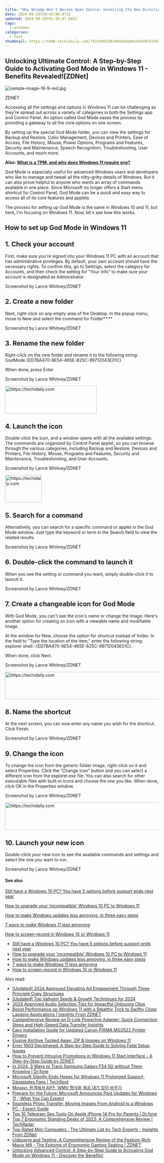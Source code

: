 ```yaml
---
title: "Why Winamp Won't Become Open Source: Unveiling Its New Direction & Motivations"
date: 2024-09-23T20:43:00.872Z
updated: 2024-09-28T01:55:47.665Z
tags:
  - windows
categories:
  - tech
thumbnail: https://thmb.techidaily.com/793c096330c98d4adab9ce93497e7da7cc149b43448e4b8099556dfb4eb4e677.jpg
---
```


## Unlocking Ultimate Control: A Step-by-Step Guide to Activating God Mode in Windows 11 - Benefits Revealed![ZDNet]

![sample-image-16-9-red.jpg](https://www.zdnet.com/a/img/resize/290d9f89bb1ad59305cdd1bad76bc67ae9f2160a/2024/09/09/e4557c45-e6e1-4d08-9cdd-d6b34abfe241/figure-top-how-to-manage-windows-11-with-god-mode.jpg?auto=webp&width=1280)

ZDNET

Accessing all the settings and options in Windows 11 can be challenging as they're spread out across a variety of categories in both the Settings app and Control Panel. An option called God Mode eases the process by providing a gateway to all the core options on one screen.

By setting up the special God Mode folder, you can view the settings for Backup and Restore, Color Management, Devices and Printers, Ease of Access, File History, Mouse, Power Options, Programs and Features, Security and Maintenance, Speech Recognition, Troubleshooting, User Accounts, and much more.

**Also: [What is a TPM, and why does Windows 11 require one?](https://www.zdnet.com/article/what-is-a-tpm-and-why-does-windows-11-require-one/)**

God Mode is especially useful for advanced Windows users and developers who like to manage and tweak all the nitty-gritty details of Windows. But it can also prove helpful to anyone who wants an array of commands available in one place. Since Microsoft no longer offers a Start menu shortcut for Control Panel, God Mode can be a quick and easy way to access all of its core features and applets.

The process for setting up God Mode is the same in Windows 10 and 11, but here, I'm focusing on Windows 11\. Now, let's see how this works.

## How to set up God Mode in Windows 11 

## 1\. Check your account

First, make sure you're signed into your Windows 11 PC with an account that has administrative privileges. By default, your own account should have the necessary rights. To confirm this, go to Settings, select the category for Accounts, and then check the setting for "Your Info" to make sure your account is designated as Administrator.

Screenshot by Lance Whitney/ZDNET

## 2\. Create a new folder

Next, right-click on any empty area of the Desktop. In the popup menu, move to New and select the command for Folder**.**

Screenshot by Lance Whitney/ZDNET

## 3\. Rename the new folder

Right-click on the new folder and rename it to the following string:  
 GodMode.{ED7BA470-8E54-465E-825C-99712043E01C}

When done, press Enter.

Screenshot by Lance Whitney/ZDNET

<!-- affiliate ads begin -->
<a href="https://aligracehair.sjv.io/c/5597632/1997675/19272" target="_top" id="1997675">
  <img src="//a.impactradius-go.com/display-ad/19272-1997675" border="0" alt="https://techidaily.com" width="300" height="90"/>
</a>
<img height="0" width="0" src="https://aligracehair.sjv.io/i/5597632/1997675/19272" style="position:absolute;visibility:hidden;" border="0" />
<!-- affiliate ads end -->

## 4\. Launch the icon

Double-click the icon, and a window opens with all the available settings. The commands are organized by Control Panel applet, so you can browse through the various categories, including Backup and Restore, Devices and Printers, File History, Mouse, Programs and Features, Security and Maintenance, Troubleshooting, and User Accounts.

Screenshot by Lance Whitney/ZDNET

<!-- affiliate ads begin -->
<a href="https://25home.pxf.io/c/5597632/2148635/16836" target="_top" id="2148635">
  <img src="//a.impactradius-go.com/display-ad/16836-2148635" border="0" alt="https://techidaily.com" width="120" height="90"/>
</a>
<img height="0" width="0" src="https://25home.pxf.io/i/5597632/2148635/16836" style="position:absolute;visibility:hidden;" border="0" />
<!-- affiliate ads end -->

## 5\. Search for a command

Alternatively, you can search for a specific command or applet in the God Mode window. Just type the keyword or term in the Search field to view the related results.

Screenshot by Lance Whitney/ZDNET

## 6\. Double-click the command to launch it

When you see the setting or command you want, simply double-click it to launch it.

Screenshot by Lance Whitney/ZDNET

## 7\. Create a changeable icon for God Mode

With God Mode, you can't see the icon's name or change the image. Here's another option for creating an icon with a viewable name and modifiable image.

At the window for New, choose the option for shortcut instead of folder. In the field to "Type the location of the item," enter the following string:  
 explorer shell:::{ED7BA470-8E54-465E-825C-99712043E01C}.

When done, click Next.

Screenshot by Lance Whitney/ZDNET

<!-- affiliate ads begin -->
<a href="https://aligracehair.sjv.io/c/5597632/2080333/19272" target="_top" id="2080333">
  <img src="//a.impactradius-go.com/display-ad/19272-2080333" border="0" alt="https://techidaily.com" width="728" height="90"/>
</a>
<img height="0" width="0" src="https://aligracehair.sjv.io/i/5597632/2080333/19272" style="position:absolute;visibility:hidden;" border="0" />
<!-- affiliate ads end -->

## 8\. Name the shortcut

At the next screen, you can now enter any name you wish for the shortcut. Click Finish.

Screenshot by Lance Whitney/ZDNET

## 9\. Change the icon

To change the icon from the generic folder image, right-click on it and select Properties. Click the "Change icon" button and you can select a different icon from the explorer.exe file. You can also search for other executable files with built-in icons and choose the one you like. When done, click OK in the Properties window.

Screenshot by Lance Whitney/ZDNET

<!-- affiliate ads begin -->
<a href="https://appsumo.8odi.net/c/5597632/2151869/7443" target="_top" id="2151869">
  <img src="//a.impactradius-go.com/display-ad/7443-2151869" border="0" alt="https://techidaily.com" width="728" height="90"/>
</a>
<img height="0" width="0" src="https://appsumo.8odi.net/i/5597632/2151869/7443" style="position:absolute;visibility:hidden;" border="0" />
<!-- affiliate ads end -->

## 10\. Launch your new icon

Double-click your new icon to see the available commands and settings and select the one you want to run.

Screenshot by Lance Whitney/ZDNET

#### See also

[Still have a Windows 10 PC? You have 5 options before support ends next year](https://www.zdnet.com/article/still-have-a-windows-10-pc-you-have-5-options-before-support-ends-in-2025/ "Still have a Windows 10 PC? You have 5 options before support ends next year")

[How to upgrade your 'incompatible' Windows 10 PC to Windows 11](https://www.zdnet.com/article/how-to-upgrade-your-incompatible-windows-10-pc-to-windows-11/ "How to upgrade your 'incompatible' Windows 10 PC to Windows 11")

[How to make Windows updates less annoying, in three easy steps](https://www.zdnet.com/article/how-to-make-windows-update-less-annoying-in-three-easy-steps/ "How to make Windows updates less annoying, in three easy steps")

[7 ways to make Windows 11 less annoying](https://www.zdnet.com/article/seven-ways-to-make-windows-11-less-annoying/ "7 ways to make Windows 11 less annoying")

[How to screen-record in Windows 10 or Windows 11](https://www.zdnet.com/article/how-to-screen-record-in-windows-10-or-11/ "How to screen-record in Windows 10 or Windows 11")

* [Still have a Windows 10 PC? You have 5 options before support ends next year](https://www.zdnet.com/article/still-have-a-windows-10-pc-you-have-5-options-before-support-ends-in-2025/ "Still have a Windows 10 PC? You have 5 options before support ends next year")
* [How to upgrade your 'incompatible' Windows 10 PC to Windows 11](https://www.zdnet.com/article/how-to-upgrade-your-incompatible-windows-10-pc-to-windows-11/ "How to upgrade your 'incompatible' Windows 10 PC to Windows 11")
* [How to make Windows updates less annoying, in three easy steps](https://www.zdnet.com/article/how-to-make-windows-update-less-annoying-in-three-easy-steps/ "How to make Windows updates less annoying, in three easy steps")
* [7 ways to make Windows 11 less annoying](https://www.zdnet.com/article/seven-ways-to-make-windows-11-less-annoying/ "7 ways to make Windows 11 less annoying")
* [How to screen-record in Windows 10 or Windows 11](https://www.zdnet.com/article/how-to-screen-record-in-windows-10-or-11/ "How to screen-record in Windows 10 or Windows 11")

<ins class="adsbygoogle"
     style="display:block"
     data-ad-format="autorelaxed"
     data-ad-client="ca-pub-7571918770474297"
     data-ad-slot="1223367746"></ins>

<ins class="adsbygoogle"
     style="display:block"
     data-ad-client="ca-pub-7571918770474297"
     data-ad-slot="8358498916"
     data-ad-format="auto"
     data-full-width-responsive="true"></ins>

<span class="atpl-alsoreadstyle">Also read:</span>
<div><ul>
<li><a href="https://facebook-video-content.techidaily.com/updated-2024-approved-elevating-ad-engagement-through-three-principle-copy-structures/"><u>[Updated] 2024 Approved Elevating Ad Engagement Through Three Principle Copy Structures</u></a></li>
<li><a href="https://video-capture.techidaily.com/updated-top-valheim-seeds-and-growth-techniques-for-2024/"><u>[Updated] Top Valheim Seeds & Growth Techniques for 2024</u></a></li>
<li><a href="https://extra-hints.techidaily.com/2024-approved-audio-selection-tips-for-impactful-unboxing-clips/"><u>2024 Approved Audio Selection Tips for Impactful Unboxing Clips</u></a></li>
<li><a href="https://win-tricks.techidaily.com/boost-performance-on-windows-11-with-a-stealthy-trick-to-swiftly-close-lagging-applications-insights-from-zdnet/"><u>Boost Performance on Windows 11 with a Stealthy Trick to Swiftly Close Lagging Applications | Insights From ZDNET</u></a></li>
<li><a href="https://data-safeguard.techidaily.com/comprehensive-review-on-d-link-powerline-adapter-quick-connection-steps-and-high-speed-data-transfer-insights/"><u>Comprehensive Review on D-Link Powerline Adapter: Quick Connection Steps and High-Speed Data Transfer Insights</u></a></li>
<li><a href="https://win-amazing.techidaily.com/easy-installation-guide-for-updated-canon-pixma-mg2522-printer-drivers/"><u>Easy Installation Guide for Updated Canon PIXMA MG2522 Printer Drivers</u></a></li>
<li><a href="https://windows11.techidaily.com/elusive-archive-tucked-away-zip-and-images-on-windows-11/"><u>Elusive Archive Tucked Away: ZIP & Images on Windows 11</u></a></li>
<li><a href="https://common-error.techidaily.com/error-1603-deciphered-a-step-by-step-guide-to-solving-fatal-setup-issues/"><u>Error 1603 Deciphered: A Step-by-Step Guide to Solving Fatal Setup Issues</u></a></li>
<li><a href="https://win-tricks.techidaily.com/how-to-prevent-intrusive-promotions-in-windows-11-start-interface-a-step-by-step-guide-by-zdnet/"><u>How to Prevent Intrusive Promotions in Windows 11 Start Interface - A Step-by-Step Guide by ZDNET</u></a></li>
<li><a href="https://android-location-track.techidaily.com/in-2024-3-ways-to-track-samsung-galaxy-f54-5g-without-them-knowing-drfone-by-drfone-virtual-android/"><u>In 2024, 3 Ways to Track Samsung Galaxy F54 5G without Them Knowing | Dr.fone</u></a></li>
<li><a href="https://win-tricks.techidaily.com/microsoft-silently-ends-hopes-for-windows-11-prolonged-support-devastates-fans-techspot/"><u>Microsoft Silently Ends Hopes for Windows 11 Prolonged Support, Devastates Fans | TechSpot</u></a></li>
<li><a href="https://techtrends.techidaily.com/movavi-aiff-wmv/"><u>Movavi: 원격에서 AIFF, WMV 형식을 제공 대기 없이 바꾸기</u></a></li>
<li><a href="https://win-tricks.techidaily.com/prepare-for-the-future-microsoft-announces-paid-updates-for-windows-11-what-you-can-expect/"><u>Prepare for the Future: Microsoft Announces Paid Updates for Windows 11 - What You Can Expect</u></a></li>
<li><a href="https://win-tricks.techidaily.com/seamless-photo-transfer-moving-images-from-android-to-a-windows-pc-expert-guide/"><u>Seamless Photo Transfer: Moving Images From Android to a Windows PC - Expert Guide</u></a></li>
<li><a href="https://ios-location-track.techidaily.com/top-10-telegram-spy-tools-on-apple-iphone-14-pro-for-parents-drfone-by-drfone-virtual-ios/"><u>Top 10 Telegram Spy Tools On Apple iPhone 14 Pro for Parents | Dr.fone</u></a></li>
<li><a href="https://win-tricks.techidaily.com/top-7-ergonomic-standing-desks-of-2023-a-comprehensive-review-techradar/"><u>Top 7 Ergonomic Standing Desks of 2023: A Comprehensive Review | TechRadar</u></a></li>
<li><a href="https://win-tricks.techidaily.com/top-rated-mini-computers-the-ultimate-list-by-tech-experts-insights-from-zdnet/"><u>Top-Rated Mini Computers : The Ultimate List by Tech Experts - Insights From ZDNet</u></a></li>
<li><a href="https://win-tricks.techidaily.com/unboxing-and-testing-a-comprehensive-review-of-the-feature-rich-mavix-m9-the-epitome-of-ergonomic-gaming-seating-zdnet/"><u>Unboxing and Testing: A Comprehensive Review of the Feature-Rich Mavix M9 - The Epitome of Ergonomic Gaming Seating | ZDNET</u></a></li>
<li><a href="https://win-tricks.techidaily.com/unlocking-advanced-control-a-step-by-step-guide-to-activating-god-mode-on-windows-11-discover-the-benefits/"><u>Unlocking Advanced Control: A Step-by-Step Guide to Activating God Mode on Windows 11 - Discover the Benefits!</u></a></li>
</ul></div>

